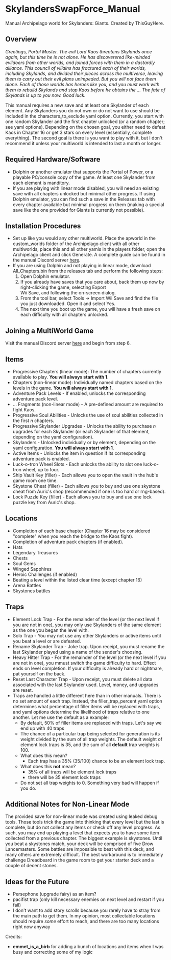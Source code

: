 # SkylandersSwapForce_Manual
Manual Archipelago world for Skylanders: Giants. Created by ThisGuyHere.

## Overview
*Greetings, Portal Master. The evil Lord Kaos threatens Skylands once again, but this time he is not alone. He has discoverered like-minded evildoers from other worlds, and joined forces with them in a dastardly alliance. This council of villains has fractured each of their worlds, including Skylands, and divided their pieces across the multiverse, leaving them to carry out their evil plans unimpeded. But you will not face them alone. Each of those worlds has heroes like you, and you must work with them to rebuild Skylands and stop Kaos before he obtains the ... The fate of Skylands is up to you now. Good luck.*

This manual requires a new save and at least one Skylander of each element. Any Skylanders you do not own or do not want to use should be included in the characters_to_exclude yaml option. Currently, you start with one random Skylander and the first chapter unlocked (or a random chapter; see yaml options). Depending on the chosen goal, you either need to defeat Kaos in Chapter 16 or get 3 stars on every level (essentially, complete everything). The second goal is there is you want to play with it, but I don't recommend it unless your multiworld is intended to last a month or longer.

## Required Hardware/Software

- Dolphin or another emulator that supports the Portal of Power, or a playable PC/console copy of the game. At least one Skylander from each element is manditory.
- If you are playing with linear mode disabled, you will need an existing save with all chapters unlocked but minimal other progress. If using Dolphin emulator, you can find such a save in the Releases tab with every chapter available but minimal progress on them (making a special save like the one provided for Giants is currently not possible).

## Installation Procedures

- Set up like you would any other multiworld. Place the apworld in the custom_worlds folder of the Archipelago client with all other multiworlds, place this and all other yamls in the players folder, open the Archipelago client and click Generate. A complete guide can be found in the manual Discord server <a href=https://discord.com/channels/1097532591650910289/1163846227570462820/1163846227570462820>here</a>.
- If you are using Dolphin and not playing in linear mode, download All_Chapters.bin from the releases tab and perform the following steps:
  1. Open Dolphin emulator.
  2. If you already have saves that you care about, back them up now by right-clicking the game, selecting Export\
Wii Save, and following the on-screen dialog. 
  3. From the tool bar, select Tools → Import Wii Save and find the file you just downloaded. Open it and select Yes.
  4. The next time you boot up the game, you will have a fresh save on each difficulty with all chapters unlocked. 

## Joining a MultiWorld Game

Visit the manual Discord server <a href=https://discord.com/channels/1097532591650910289/1163846227570462820/1163846227570462820>here</a> and begin from step 6.



## Items
* Progressive Chapters (linear mode): The number of chapters currently available to play. **You will always start with 1**.
* Chapters (non-linear mode): Individually named chapters based on the levels in the game. **You will always start with 1**.
* Adventure Pack Levels - If enabled, unlocks the corresponding adventure pack level.
* ... Fragments (non-linear mode) - A pre-defined amount are required to fight Kaos.
* Progressive Soul Abilities - Unlocks the use of soul abilities collected in the first *n* chapters.
* Progressive Skylander Upgrades - Unlocks the ability to purchase *n* upgrades for each Skylander (or each Skylander of that element, depending on the yaml configuration).
* Skylanders - Unlocked individually or by element, depending on the yaml configuration. **You will always start with 1**.
* Active Items - Unlocks the item in question if its corresponding adventure pack is enabled.
* Luck-o-tron Wheel Slots - Each unlocks the ability to slot one luck-o-tron wheel, up to four.
* Ship Vault Key (filler) - Each allows you to open the vault in the hub's game room one time.
* Skystone Cheat (filler) - Each allows you to buy and use one skystone cheat from Auric's shop (recommended if one is too hard or rng-based).
* Lock Puzzle Key (filler) - Each allows you to buy and use one lock puzzle key from Auric's shop.

## Locations
* Completion of each base chapter (Chapter 16 may be considered "complete" when you reach the bridge to the Kaos fight).
* Completion of adventure pack chapters (if enabled).
* Hats
* Legendary Treasures
* Chests
* Soul Gems
* Winged Sapphires
* Heroic Challenges (if enabled)
* Beating a level within the listed clear time (except chapter 16)
* Arena Battles
* Skystones battles

## Traps
* Element Lock Trap - For the remainder of the level (or the next level if you are not in one), you may only use Skylanders of the same element as the one you began the level with.
* Solo Trap - You may not use any other Skylanders or active items until you beat a level or are defeated. 
* Rename Skylander Trap - Joke trap. Upon receipt, you must rename the last Skylander played using a name of the sender's choosing.
* Heavy Hitter Trap - For the remainder of the level (or the next level if you are not in one), you mmust switch the game difficulty to hard. Effect ends on level completion. If your difficulty is already hard or nightmare, pat yourself on the back.
* Reset Last Character Trap - Upon receipt, you must delete all data associated with the last Skylander used. Level, money, and upgrades are reset.
* Traps are handled a little different here than in other manuals. There is no set amount of each trap. Instead, the filler_trap_percent yaml option determines what percentage of filler items will be replaced with traps, and yaml options determine the likelihood of traps relative to one another. Let me use the default as a example:
  * By default, 50% of filler items are replaced with traps. Let's say we end up with 40 traps
  * The chance of a particular trap being selected for generation is its weight divided by the sum of all trap weights. The default weight of element lock traps is 35, and the sum of all **default** trap weights is 100. 
  * What does this mean?
    * Each trap has a 35% (35/100) chance to be an element lock trap. 
  * What does this **not** mean?
    * 35% of all traps will be element lock traps
    * there will be 35 element lock traps
  * Do not set all trap weights to 0. Something very bad will happen if you do.

## Additional Notes for Non-Linear Mode
The provided save for non-linear mode was created using leaked debug tools. Those tools trick the game into thinking that every level but the last is complete, but do not collect any items or check off any level progress. As such, you may end up playing a level that expects you to have some item collected from a previous chapter. The biggest example is skystones. Until you beat a skystones match, your deck will be comprised of five Drow Lancemasters. Some battles are impossible to beat with this deck, and many others are extremely difficult. The best workaround is to immediately challenge Dreadbeard in the game room to get your starter deck and a couple of decent stones.

## Ideas for the Future
* Persephone (upgrade fairy) as an item?
* pacifist trap (only kill necessary enemies on next level and restart if you fail)
* I don't want to add story scrolls because you rarely have to stray from the main path to get them. In my opinion, most collectable locations should require *some* effort to reach, and there are too many locations right now anyway

Credits:
* **emmet_is_a_birb** for adding a bunch of locations and items when I was busy and correcting some of my logic